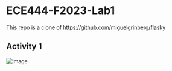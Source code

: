 # ECE444-F2023-Lab1

This repo is a clone of https://github.com/miguelgrinberg/flasky

## Activity 1
![image](https://github.com/alextanned/ECE444-F2023-Lab1/assets/74106760/874576a2-8d48-4a5a-b767-5217bce21b44)

